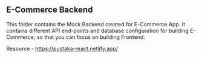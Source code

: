 ## E-Commerce Backend

This folder contains the Mock Backend created for E-Commerce App. It contains different API end-points and database configuration for building E-Commerce; so that you can focus on building Frontend.

Resource - 
https://pustaka-react.netlify.app/ 
